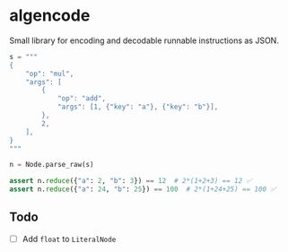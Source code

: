 algencode
=========

Small library for encoding and decodable runnable instructions as JSON.

```python
s = """
{
    "op": "mul",
    "args": [
        {
            "op": "add",
            "args": [1, {"key": "a"}, {"key": "b"}],
        },
        2,
    ],
}
"""

n = Node.parse_raw(s)

assert n.reduce({"a": 2, "b": 3}) == 12  # 2*(1+2+3) == 12 ✅
assert n.reduce({"a": 24, "b": 25}) == 100  # 2*(1+24+25) == 100 ✅
```

Todo
----

- [ ] Add `float` to `LiteralNode`
